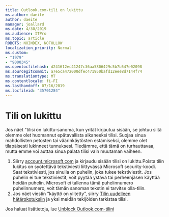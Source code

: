 ```yaml
---
title: Outlook.com-tili on lukittu
ms.author: daeite
author: daeite
manager: joallard
ms.date: 4/30/2019
ms.audience: ITPro
ms.topic: article
ROBOTS: NOINDEX, NOFOLLOW
localization_priority: Normal
ms.custom:
- "1979"
- "9000345"
ms.openlocfilehash: d241612ec41247c36aa5806429c5b7b547e02098
ms.sourcegitcommit: a7e5ca472000dfec471950bafd12eee8d7144f74
ms.translationtype: MT
ms.contentlocale: fi-FI
ms.lasthandoff: 07/16/2019
ms.locfileid: "35701284"
---
```

# <a name="account-locked"></a>Tili on lukittu

Jos näet ”tilisi on lukittu-sanoma, kun yrität kirjautua sisään, se johtuu siitä olemme olet huomannut epätavallista alkaneeksi tilisi. Suojaa sinua mahdollisten petosten tai väärinkäytösten estämiseksi, olemme olet tilapäisesti lukinneet tunnuksesi. Tiedämme, että tämä on turhauttavaa, mutta emme voi auttaa sinua palata tilisi vain muutaman vaiheen.

1. Siirry [account.microsoft.com](https://go.microsoft.com/fwlink/?linkid=2090484) ja kirjaudu sisään tilisi on lukittu.Poista tilin lukitus on syötettävä tekstiviesti liittyvässä Microsoft security-koodi. Saat tekstiviesti, jos sinulla on puhelin, joka tukee tekstiviestit. Jos puhelin ei tue tekstiviestit, voit pyytää ystävä tai perheenjäsen käyttää heidän puhelin. Microsoft ei tallenna tämä puhelinnumero puhelinnumero, voit tämän sanoman tekstin ei tarvitse olla-tilin.
2. Jos näet viestin ”käyttö on ylitetty”, siirry [Tilin uudelleen hätärokotuksiin](https://go.microsoft.com/fwlink/?linkid=2090483) ja yksi meidän tekijöiden tarkistaa tilisi.

Jos haluat lisätietoja, lue [Unblock Outlook.com-tilini](https://support.office.com/article/f4ad2701-d166-4d8b-8a6a-9af2a1f8a4c4?wt.mc_id=Office_Outlook_com_Alchemy) 